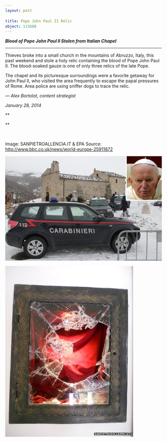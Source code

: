 ```yaml
---
layout: post

title: Pope John Paul II Relic
object: 113688
---
```

***Blood of Pope John Paul ll Stolen from Italian Chapel***

******

Thieves broke into a small church in the mountains of Abruzzo, Italy, this past weekend and stole a holy relic containing the blood of Pope John Paul II. The blood-soaked gauze is one of only three relics of the late Pope. 

The chapel and its picturesque surroundings were a favorite getaway for John Paul II, who visited the area frequently to escape the papal pressures of Rome. Area police are using sniffer dogs to trace the relic. 

*—* *Alex Bortolot, content strategist*

*January 28, 2014*

**

**

       

Image: SANPIETROALLENCIA.IT & EPA Source: http://www.bbc.co.uk/news/world-europe-25911872

![](../images/14.01.28_Bortolot_PopeRelicEDIT-2.jpeg)

![](../images/14.01.28_Bortolot_PopeRelicEDIT-1.jpeg)
